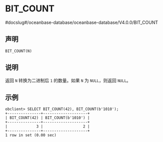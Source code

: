 BIT_COUNT 
==============================
#docslug#/oceanbase-database/oceanbase-database/V4.0.0/BIT_COUNT


声明 
-----------------------

```unknow
BIT_COUNT(N)
```



说明 
-----------------------

返回 `N` 转换为二进制后 `1` 的数量。如果 `N` 为 `NULL`，则返回 `NULL`。

示例 
-----------------------

```unknow
obclient> SELECT BIT_COUNT(42), BIT_COUNT(b'1010');
+---------------+--------------------+
| BIT_COUNT(42) | BIT_COUNT(b'1010') |
+---------------+--------------------+
|             3 |                  2 |
+---------------+--------------------+
1 row in set (0.00 sec)
```


